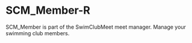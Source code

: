 # SCM_Member-R
SCM_Member is part of the SwimClubMeet meet manager. Manage your swimming club members.
